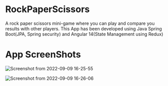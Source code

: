 # RockPaperScissors

A rock paper scissors mini-game where you can play and compare you results with other players. This App has been developed using Java Spring Boot(JPA, Spring security) and Angular 14(State Management using Redux)


# App ScreenShots

![Screenshot from 2022-09-09 16-25-55](https://user-images.githubusercontent.com/86019502/189386615-871a81e3-8624-4627-9fa9-ffe9e0171bf9.png)

![Screenshot from 2022-09-09 16-26-06](https://user-images.githubusercontent.com/86019502/189386636-349b9988-8c93-4d46-a3cf-eb44445871c2.png)

